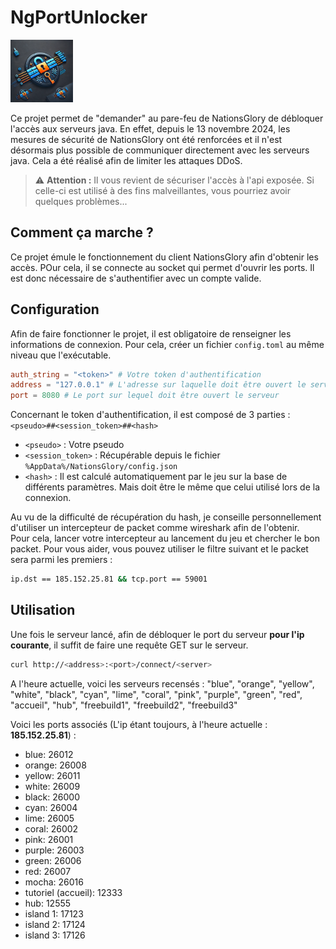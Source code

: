 # NgPortUnlocker

<img alt="Un magnifique logo fait par ChatGPT" src="ngportunlocker.png" title="NgPortUnlocker" width="100"/>

Ce projet permet de "demander" au pare-feu de NationsGlory de débloquer l'accès aux serveurs java.
En effet, depuis le 13 novembre 2024, les mesures de sécurité de NationsGlory ont été renforcées et il n'est désormais
plus possible de communiquer directement avec les serveurs java. Cela a été réalisé afin de limiter les attaques DDoS.

> ⚠️ **Attention :** Il vous revient de sécuriser l'accès à l'api exposée. Si celle-ci est utilisé à des fins malveillantes, vous pourriez avoir quelques problèmes...

## Comment ça marche ?

Ce projet émule le fonctionnement du client NationsGlory afin d'obtenir les accès.
POur cela, il se connecte au socket qui permet d'ouvrir les ports.
Il est donc nécessaire de s'authentifier avec un compte valide.

## Configuration

Afin de faire fonctionner le projet, il est obligatoire de renseigner les informations de connexion.
Pour cela, créer un fichier `config.toml` au même niveau que l'exécutable.

```toml
auth_string = "<token>" # Votre token d'authentification
address = "127.0.0.1" # L'adresse sur laquelle doit être ouvert le serveur
port = 8080 # Le port sur lequel doit être ouvert le serveur
```

Concernant le token d'authentification, il est composé de 3 parties :
`<pseudo>##<session_token>##<hash>`
- `<pseudo>` : Votre pseudo
- `<session_token>` : Récupérable depuis le fichier `%AppData%/NationsGlory/config.json`
- `<hash>` : Il est calculé automatiquement par le jeu sur la base de différents paramètres. Mais doit être le même que celui utilisé lors de la connexion.

Au vu de la difficulté de récupération du hash, je conseille personnellement d'utiliser un intercepteur de packet comme wireshark afin de l'obtenir. \
Pour cela, lancer votre intercepteur au lancement du jeu et chercher le bon packet.
Pour vous aider, vous pouvez utiliser le filtre suivant et le packet sera parmi les premiers : 
```bash
ip.dst == 185.152.25.81 && tcp.port == 59001
```

## Utilisation
Une fois le serveur lancé, afin de débloquer le port du serveur **pour l'ip courante**, il suffit de faire une requête GET sur le serveur.

```bash
curl http://<address>:<port>/connect/<server>
```

A l'heure actuelle, voici les serveurs recensés : "blue", "orange", "yellow", "white", "black", "cyan", "lime",
"coral", "pink", "purple", "green", "red", "accueil", "hub",
"freebuild1", "freebuild2", "freebuild3"

Voici les ports associés (L'ip étant toujours, à l'heure actuelle : **185.152.25.81**) :
- blue: 26012
- orange: 26008
- yellow: 26011
- white: 26009
- black: 26000
- cyan: 26004
- lime: 26005
- coral: 26002
- pink: 26001
- purple: 26003
- green: 26006
- red: 26007
- mocha: 26016
- tutoriel (accueil): 12333
- hub: 12555
- island 1: 17123
- island 2: 17124
- island 3: 17126